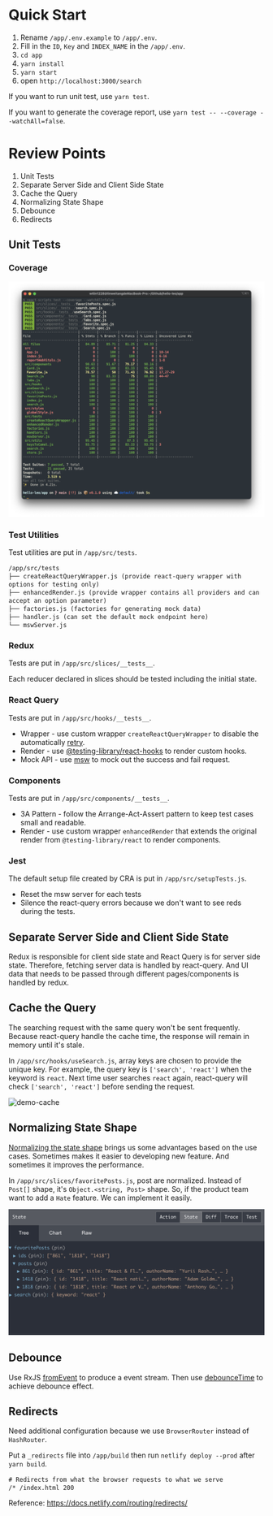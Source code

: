 # Quick Start

1. Rename `/app/.env.example` to `/app/.env`.
2. Fill in the `ID`, `Key` and `INDEX_NAME` in the `/app/.env`.
3. `cd app`
4. `yarn install`
5. `yarn start`
6. open `http://localhost:3000/search`

If you want to run unit test, use `yarn test`.

If you want to generate the coverage report, use `yarn test -- --coverage --watchAll=false`.

# Review Points

1. Unit Tests
2. Separate Server Side and Client Side State
3. Cache the Query
4. Normalizing State Shape
5. Debounce
6. Redirects

## Unit Tests

### Coverage

![demo-coverage](demo-coverage.png)

### Test Utilities

Test utilities are put in `/app/src/tests`.

```
/app/src/tests
├── createReactQueryWrapper.js (provide react-query wrapper with options for testing only)
├── enhancedRender.js (provide wrapper contains all providers and can accept an option parameter)
├── factories.js (factories for generating mock data)
├── handler.js (can set the default mock endpoint here)
└── mswServer.js
```

### Redux

Tests are put in `/app/src/slices/__tests__`.

Each reducer declared in slices should be tested including the initial state.

### React Query

Tests are put in `/app/src/hooks/__tests__`.

- Wrapper - use custom wrapper `createReactQueryWrapper` to disable the automatically [retry](https://react-query.tanstack.com/guides/query-retries#_top).
- Render - use [@testing-library/react-hooks](https://github.com/testing-library/react-hooks-testing-library) to render custom hooks.
- Mock API - use [msw](https://mswjs.io/) to mock out the success and fail request.

### Components

Tests are put in `/app/src/components/__tests__`.

- 3A Pattern - follow the Arrange-Act-Assert pattern to keep test cases small and readable.
- Render - use custom wrapper `enhancedRender` that extends the original render from `@testing-library/react` to render components.

### Jest

The default setup file created by CRA is put in `/app/src/setupTests.js`.

- Reset the msw server for each tests
- Silence the react-query errors because we don't want to see reds during the tests.

## Separate Server Side and Client Side State

Redux is responsible for client side state and React Query is for server side state. Therefore, fetching server data is handled by react-query. And UI data that needs to be passed through different pages/components is handled by redux.

## Cache the Query

The searching request with the same query won't be sent frequently. Because react-query handle the cache time, the response will remain in memory until it's stale.

In `/app/src/hooks/useSearch.js`, array keys are chosen to provide the unique key. For example, the query key is `['search', 'react']` when the keyword is `react`. Next time user searches `react` again, react-query will check `['search', 'react']` before sending the request.

![demo-cache](demo-cache.gif)

## Normalizing State Shape

[Normalizing the state shape](https://redux.js.org/recipes/structuring-reducers/normalizing-state-shape) brings us some advantages based on the use cases. Sometimes makes it easier to developing new feature. And sometimes it improves the performance.

In `/app/src/slices/favoritePosts.js`, post are normalized. Instead of `Post[]` shape, it's `Object.<string, Post>` shape. So, if the product team want to add a `Hate` feature. We can implement it easily.

![demo-normalize](demo-normalize.png)

## Debounce

Use RxJS [fromEvent](https://rxjs.dev/api/index/function/fromEvent) to produce a event stream. Then use [debounceTime](https://rxjs.dev/api/operators/debounceTime) to achieve debounce effect.

## Redirects

Need additional configuration because we use `BrowserRouter` instead of `HashRouter`.

Put a `_redirects` file into `/app/build` then run `netlify deploy --prod` after `yarn build`.

```
# Redirects from what the browser requests to what we serve
/* /index.html 200
```

Reference: https://docs.netlify.com/routing/redirects/
